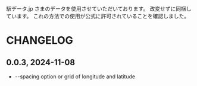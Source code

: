 駅データ.jp さまのデータを使用させていただいております。
改変せずに同梱しています。
これの方法での使用が公式に許可されていることを確認しました。

# CHANGELOG

## 0.0.3, 2024-11-08

- --spacing option or grid of longitude and latitude


